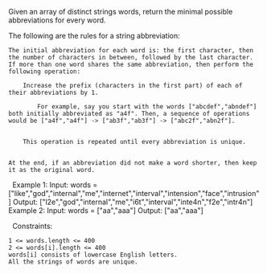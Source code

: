Given an array of distinct strings words, return the minimal possible abbreviations for every word.

The following are the rules for a string abbreviation:


	The initial abbreviation for each word is: the first character, then the number of characters in between, followed by the last character.
	If more than one word shares the same abbreviation, then perform the following operation:
	
		Increase the prefix (characters in the first part) of each of their abbreviations by 1.
		
			For example, say you start with the words ["abcdef","abndef"] both initially abbreviated as "a4f". Then, a sequence of operations would be ["a4f","a4f"] -> ["ab3f","ab3f"] -> ["abc2f","abn2f"].
		
		
		This operation is repeated until every abbreviation is unique.
	
	
	At the end, if an abbreviation did not make a word shorter, then keep it as the original word.


 
Example 1:
Input: words = ["like","god","internal","me","internet","interval","intension","face","intrusion"]
Output: ["l2e","god","internal","me","i6t","interval","inte4n","f2e","intr4n"]
Example 2:
Input: words = ["aa","aaa"]
Output: ["aa","aaa"]

 
Constraints:


	1 <= words.length <= 400
	2 <= words[i].length <= 400
	words[i] consists of lowercase English letters.
	All the strings of words are unique.

